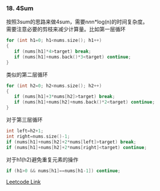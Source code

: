 ### 18. 4Sum  
按照3sum的思路来做4sum，需要n*n*n*log(n)的时间复杂度。  
需要注意必要的剪枝来减少计算量。比如第一层循环
```cpp
for (int h1=0; h1<nums.size(); h1++)
{
   if (nums[h1]*4>target) break;
   if (nums[h1]+nums.back()*3<target) continue;
}
```  
类似的第二层循环
```cpp
for (int h2=0; h2<nums.size(); h2++)
{
   if (nums[h1]+3*nums[h2]>target) break;
   if (nums[h1]+nums[h2]+nums.back()*2<target) continue;
}
```    
对于第三层循环
```cpp
int left=h2+1;
int right=nums.size()-1;
if (nums[h1]+nums[h2]+2*nums[left]>target) break;
if (nums[h1]+nums[h2]+2*nums[right]<target) continue;
```    
对于h1(h2)避免重复元素的操作
```cpp
if (h1>0 && nums[h1]==nums[h1-1]) continue;
```


[Leetcode Link](https://leetcode.com/problems/4sum)